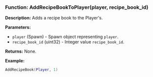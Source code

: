 ### Function: AddRecipeBookToPlayer(player, recipe_book_id)

**Description:**
Adds a recipe book to the Player's.

**Parameters:**
- `player` (Spawn) - Spawn object representing `player`.
- `recipe_book_id` (uint32) - Integer value `recipe_book_id`.

**Returns:** None.

**Example:**

```lua
AddRecipeBook(Player, 1)
```
